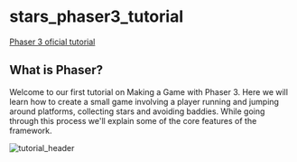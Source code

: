 # stars_phaser3_tutorial

[Phaser 3 oficial tutorial]('http://www.phaser.io/tutorials/making-your-first-phaser-3-game/part1')

## What is Phaser?
Welcome to our first tutorial on Making a Game with Phaser 3. Here we will learn how to create a small game involving a player running and jumping around platforms, collecting stars and avoiding baddies. While going through this process we'll explain some of the core features of the framework.

![tutorial_header](https://github.com/mtapirina/stars_phaser3_tutorial/assets/116927372/64291901-b217-4498-9531-88ee905883ed)
